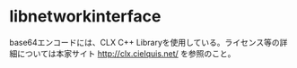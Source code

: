 # libnetworkinterface
base64エンコードには、CLX C++ Libraryを使用している。ライセンス等の詳細については本家サイト
http://clx.cielquis.net/
を参照のこと。
